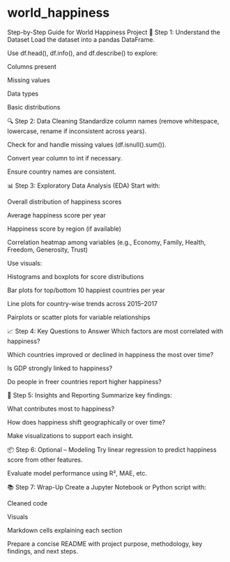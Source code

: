 # world_happiness


Step-by-Step Guide for World Happiness Project
🧾 Step 1: Understand the Dataset
Load the dataset into a pandas DataFrame.

Use df.head(), df.info(), and df.describe() to explore:

Columns present

Missing values

Data types

Basic distributions

🔍 Step 2: Data Cleaning
Standardize column names (remove whitespace, lowercase, rename if inconsistent across years).

Check for and handle missing values (df.isnull().sum()).

Convert year column to int if necessary.

Ensure country names are consistent.

📊 Step 3: Exploratory Data Analysis (EDA)
Start with:

Overall distribution of happiness scores

Average happiness score per year

Happiness score by region (if available)

Correlation heatmap among variables (e.g., Economy, Family, Health, Freedom, Generosity, Trust)

Use visuals:

Histograms and boxplots for score distributions

Bar plots for top/bottom 10 happiest countries per year

Line plots for country-wise trends across 2015–2017

Pairplots or scatter plots for variable relationships

📈 Step 4: Key Questions to Answer
Which factors are most correlated with happiness?

Which countries improved or declined in happiness the most over time?

Is GDP strongly linked to happiness?

Do people in freer countries report higher happiness?

🧠 Step 5: Insights and Reporting
Summarize key findings:

What contributes most to happiness?

How does happiness shift geographically or over time?

Make visualizations to support each insight.

📦 Step 6: Optional – Modeling
Try linear regression to predict happiness score from other features.

Evaluate model performance using R², MAE, etc.

📚 Step 7: Wrap-Up
Create a Jupyter Notebook or Python script with:

Cleaned code

Visuals

Markdown cells explaining each section

Prepare a concise README with project purpose, methodology, key findings, and next steps.